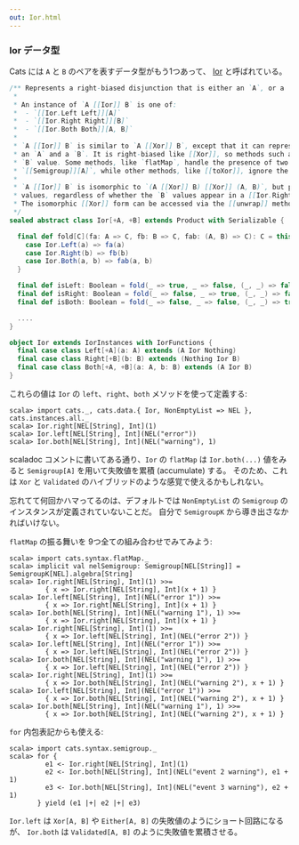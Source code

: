 ```yaml
---
out: Ior.html
---
```


  [IorSource]: $catsBaseUrl$core/src/main/scala/cats/data/Ior.scala

### Ior データ型

Cats には `A` と `B` のペアを表すデータ型がもう1つあって、
[Ior][IorSource] と呼ばれている。

```scala
/** Represents a right-biased disjunction that is either an `A`, or a `B`, or both an `A` and a `B`.
 *
 * An instance of `A [[Ior]] B` is one of:
 *  - `[[Ior.Left Left]][A]`
 *  - `[[Ior.Right Right]][B]`
 *  - `[[Ior.Both Both]][A, B]`
 *
 * `A [[Ior]] B` is similar to `A [[Xor]] B`, except that it can represent the simultaneous presence of
 * an `A` and a `B`. It is right-biased like [[Xor]], so methods such as `map` and `flatMap` operate on the
 * `B` value. Some methods, like `flatMap`, handle the presence of two [[Ior.Both Both]] values using a
 * `[[Semigroup]][A]`, while other methods, like [[toXor]], ignore the `A` value in a [[Ior.Both Both]].
 *
 * `A [[Ior]] B` is isomorphic to `(A [[Xor]] B) [[Xor]] (A, B)`, but provides methods biased toward `B`
 * values, regardless of whether the `B` values appear in a [[Ior.Right Right]] or a [[Ior.Both Both]].
 * The isomorphic [[Xor]] form can be accessed via the [[unwrap]] method.
 */
sealed abstract class Ior[+A, +B] extends Product with Serializable {

  final def fold[C](fa: A => C, fb: B => C, fab: (A, B) => C): C = this match {
    case Ior.Left(a) => fa(a)
    case Ior.Right(b) => fb(b)
    case Ior.Both(a, b) => fab(a, b)
  }

  final def isLeft: Boolean = fold(_ => true, _ => false, (_, _) => false)
  final def isRight: Boolean = fold(_ => false, _ => true, (_, _) => false)
  final def isBoth: Boolean = fold(_ => false, _ => false, (_, _) => true)

  ....
}

object Ior extends IorInstances with IorFunctions {
  final case class Left[+A](a: A) extends (A Ior Nothing)
  final case class Right[+B](b: B) extends (Nothing Ior B)
  final case class Both[+A, +B](a: A, b: B) extends (A Ior B)
}
```

これらの値は `Ior` の `left`、`right`、`both` メソッドを使って定義する:

```console:new
scala> import cats._, cats.data.{ Ior, NonEmptyList => NEL }, cats.instances.all._
scala> Ior.right[NEL[String], Int](1)
scala> Ior.left[NEL[String], Int](NEL("error"))
scala> Ior.both[NEL[String], Int](NEL("warning"), 1)
```

scaladoc コメントに書いてある通り、`Ior` の `flatMap` は
`Ior.both(...)` 値をみると `Semigroup[A]` を用いて失敗値を累積 (accumulate) する。
そのため、これは `Xor` と `Validated` のハイブリッドのような感覚で使えるかもしれない。

忘れてて何回かハマってるのは、デフォルトでは `NonEmptyList` 
の `Semigroup` のインスタンスが定義されていないことだ。
自分で `SemigroupK` から導き出さなかればいけない。

`flatMap` の振る舞いを 9つ全ての組み合わせでみてみよう:

```console
scala> import cats.syntax.flatMap._
scala> implicit val nelSemigroup: Semigroup[NEL[String]] = SemigroupK[NEL].algebra[String]
scala> Ior.right[NEL[String], Int](1) >>=
         { x => Ior.right[NEL[String], Int](x + 1) }
scala> Ior.left[NEL[String], Int](NEL("error 1")) >>=
         { x => Ior.right[NEL[String], Int](x + 1) }
scala> Ior.both[NEL[String], Int](NEL("warning 1"), 1) >>=
         { x => Ior.right[NEL[String], Int](x + 1) }
scala> Ior.right[NEL[String], Int](1) >>=
         { x => Ior.left[NEL[String], Int](NEL("error 2")) }
scala> Ior.left[NEL[String], Int](NEL("error 1")) >>=
         { x => Ior.left[NEL[String], Int](NEL("error 2")) }
scala> Ior.both[NEL[String], Int](NEL("warning 1"), 1) >>=
         { x => Ior.left[NEL[String], Int](NEL("error 2")) }
scala> Ior.right[NEL[String], Int](1) >>=
         { x => Ior.both[NEL[String], Int](NEL("warning 2"), x + 1) }
scala> Ior.left[NEL[String], Int](NEL("error 1")) >>=
         { x => Ior.both[NEL[String], Int](NEL("warning 2"), x + 1) }
scala> Ior.both[NEL[String], Int](NEL("warning 1"), 1) >>=
         { x => Ior.both[NEL[String], Int](NEL("warning 2"), x + 1) }
```

`for` 内包表記からも使える:

```console
scala> import cats.syntax.semigroup._
scala> for {
         e1 <- Ior.right[NEL[String], Int](1)
         e2 <- Ior.both[NEL[String], Int](NEL("event 2 warning"), e1 + 1)
         e3 <- Ior.both[NEL[String], Int](NEL("event 3 warning"), e2 + 1)
       } yield (e1 |+| e2 |+| e3)
```

`Ior.left` は `Xor[A, B]` や `Either[A, B]` の失敗値のようにショート回路になるが、
`Ior.both` は `Validated[A, B]` のように失敗値を累積させる。
